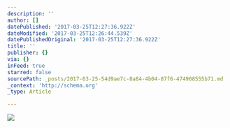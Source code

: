 ```yaml
---
description: ''
author: []
datePublished: '2017-03-25T12:27:36.922Z'
dateModified: '2017-03-25T12:26:44.539Z'
datePublishedOriginal: '2017-03-25T12:27:36.922Z'
title: ''
publisher: {}
via: {}
inFeed: true
starred: false
sourcePath: _posts/2017-03-25-54d9ae7c-8a84-4b04-87f6-474908555b71.md
_context: 'http://schema.org'
_type: Article

---
```

![](https://the-grid-user-content.s3-us-west-2.amazonaws.com/4a8aa9db-b5be-4505-9c36-590f6af2b280.jpg)